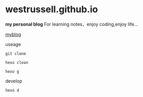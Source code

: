 # westrussell.github.io
**my personal blog**
For learning notes，enjoy coding,enjoy life...

[myblog](https://westrussell.github.io)

useage
```
git clone
```
```
hexo clean
```
```
hexo g
```
develop
```
hexo d
```
